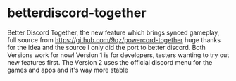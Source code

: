 # betterdiscord-together
Better Discord Together, the new feature which brings synced gameplay,
full source from https://github.com/9qz/powercord-together huge thanks for the idea and the source I only did the port to better discord.
Both Versions work for now!
Version 1 is for developers, testers wanting to try out new features first. The Version 2 uses the official discord menu for the games and apps and it's way more stable
